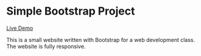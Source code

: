 # Simple Bootstrap Project

[Live Demo](https://web.engr.oregonstate.edu/~beckhamd/cs290/)

This is a small website written with Bootstrap for a web development class. The website is fully responsive.
